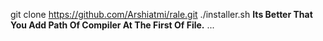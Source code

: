 git clone https://github.com/Arshiatmi/rale.git
./installer.sh
**Its Better That You Add Path Of Compiler At The First Of File.**
    ...
